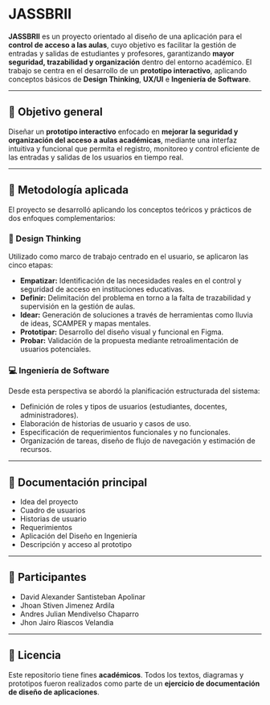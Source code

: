 # JASSBRII

**JASSBRII** es un proyecto orientado al diseño de una aplicación para el **control de acceso a las aulas**, cuyo objetivo es facilitar la gestión de entradas y salidas de estudiantes y profesores, garantizando **mayor seguridad, trazabilidad y organización** dentro del entorno académico. El trabajo se centra en el desarrollo de un **prototipo interactivo**, aplicando conceptos básicos de **Design Thinking**, **UX/UI** e **Ingeniería de Software**.

---

## 🎯 Objetivo general

Diseñar un **prototipo interactivo** enfocado en **mejorar la seguridad y organización del acceso a aulas académicas**, mediante una interfaz intuitiva y funcional que permita el registro, monitoreo y control eficiente de las entradas y salidas de los usuarios en tiempo real.

---

## 🔧 Metodología aplicada

El proyecto se desarrolló aplicando los conceptos teóricos y prácticos de dos enfoques complementarios:

### 🧠 Design Thinking

Utilizado como marco de trabajo centrado en el usuario, se aplicaron las cinco etapas:

- **Empatizar:** Identificación de las necesidades reales en el control y seguridad de acceso en instituciones educativas.  
- **Definir:** Delimitación del problema en torno a la falta de trazabilidad y supervisión en la gestión de aulas.  
- **Idear:** Generación de soluciones a través de herramientas como lluvia de ideas, SCAMPER y mapas mentales.  
- **Prototipar:** Desarrollo del diseño visual y funcional en Figma.  
- **Probar:** Validación de la propuesta mediante retroalimentación de usuarios potenciales.

### 💻 Ingeniería de Software

Desde esta perspectiva se abordó la planificación estructurada del sistema:

- Definición de roles y tipos de usuarios (estudiantes, docentes, administradores).  
- Elaboración de historias de usuario y casos de uso.  
- Especificación de requerimientos funcionales y no funcionales.  
- Organización de tareas, diseño de flujo de navegación y estimación de recursos.

---

## 📄 Documentación principal

- Idea del proyecto  
- Cuadro de usuarios  
- Historias de usuario  
- Requerimientos  
- Aplicación del Diseño en Ingeniería  
- Descripción y acceso al prototipo

---

## 👥 Participantes

- David Alexander Santisteban Apolinar  
- Jhoan Stiven Jimenez Ardila  
- Andres Julian Mendivelso Chaparro  
- Jhon Jairo Riascos Velandia  

---

## 📜 Licencia

Este repositorio tiene fines **académicos**. Todos los textos, diagramas y prototipos fueron realizados como parte de un **ejercicio de documentación de diseño de aplicaciones**.

